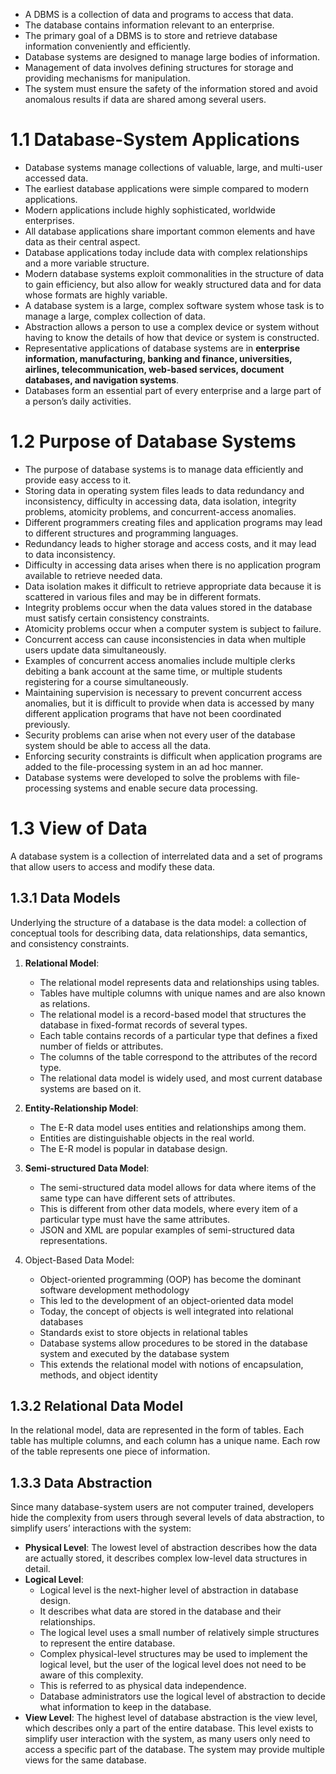 - A DBMS is a collection of data and programs to access that data.
- The database contains information relevant to an enterprise.
- The primary goal of a DBMS is to store and retrieve database information conveniently and efficiently.
- Database systems are designed to manage large bodies of information.
- Management of data involves defining structures for storage and providing mechanisms for manipulation.
- The system must ensure the safety of the information stored and avoid anomalous results if data are shared among several users.

# 1.1 Database-System Applications
-   Database systems manage collections of valuable, large, and multi-user accessed data.
-   The earliest database applications were simple compared to modern applications.
-   Modern applications include highly sophisticated, worldwide enterprises.
-   All database applications share important common elements and have data as their central aspect.
-   Database applications today include data with complex relationships and a more variable structure.
-   Modern database systems exploit commonalities in the structure of data to gain efficiency, but also allow for weakly structured data and for data whose formats are highly variable.
-   A database system is a large, complex software system whose task is to manage a large, complex collection of data.
-   Abstraction allows a person to use a complex device or system without having to know the details of how that device or system is constructed.
-   Representative applications of database systems are in **enterprise information, manufacturing, banking and finance, universities, airlines, telecommunication, web-based services, document databases, and navigation systems**.
-   Databases form an essential part of every enterprise and a large part of a person’s daily activities.


# 1.2 Purpose of Database Systems

-   The purpose of database systems is to manage data efficiently and provide easy access to it.
-   Storing data in operating system files leads to data redundancy and inconsistency, difficulty in accessing data, data isolation, integrity problems, atomicity problems, and concurrent-access anomalies.
-   Different programmers creating files and application programs may lead to different structures and programming languages.
-   Redundancy leads to higher storage and access costs, and it may lead to data inconsistency.
-   Difficulty in accessing data arises when there is no application program available to retrieve needed data.
-   Data isolation makes it difficult to retrieve appropriate data because it is scattered in various files and may be in different formats.
-   Integrity problems occur when the data values stored in the database must satisfy certain consistency constraints.
-   Atomicity problems occur when a computer system is subject to failure.
-   Concurrent access can cause inconsistencies in data when multiple users update data simultaneously.
-   Examples of concurrent access anomalies include multiple clerks debiting a bank account at the same time, or multiple students registering for a course simultaneously.
-   Maintaining supervision is necessary to prevent concurrent access anomalies, but it is difficult to provide when data is accessed by many different application programs that have not been coordinated previously.
-   Security problems can arise when not every user of the database system should be able to access all the data.
-   Enforcing security constraints is difficult when application programs are added to the file-processing system in an ad hoc manner.
-   Database systems were developed to solve the problems with file-processing systems and enable secure data processing.

# 1.3 View of Data

A database system is a collection of interrelated data and a set of programs that allow users to access and modify these data.
## 1.3.1 Data Models
Underlying the structure of a database is the data model: a collection of conceptual tools for describing data, data relationships, data semantics, and consistency constraints.
1. **Relational Model**: 
	- The relational model represents data and relationships using tables.
	-   Tables have multiple columns with unique names and are also known as relations.
	-   The relational model is a record-based model that structures the database in fixed-format records of several types.
	-   Each table contains records of a particular type that defines a fixed number of fields or attributes.
	-   The columns of the table correspond to the attributes of the record type.
	-   The relational data model is widely used, and most current database systems are based on it.

2. **Entity-Relationship Model**:
	-   The E-R data model uses entities and relationships among them.
	-   Entities are distinguishable objects in the real world.
	-   The E-R model is popular in database design.

3. **Semi-structured Data Model**:
	-   The semi-structured data model allows for data where items of the same type can have different sets of attributes.
	-   This is different from other data models, where every item of a particular type must have the same attributes.
	-   JSON and XML are popular examples of semi-structured data representations.

4. Object-Based Data Model:
	-   Object-oriented programming (OOP) has become the dominant software development methodology
	- This led to the development of an object-oriented data model
	-   Today, the concept of objects is well integrated into relational databases
	-   Standards exist to store objects in relational tables
	-   Database systems allow procedures to be stored in the database system and executed by the database system
	-   This extends the relational model with notions of encapsulation, methods, and object identity

## 1.3.2 Relational Data Model
In the relational model, data are represented in the form of tables. Each table has multiple columns, and each column has a unique name. Each row of the table represents one piece of information.

## 1.3.3 Data Abstraction
Since many database-system users are not computer trained, developers hide the complexity from users through several levels of data abstraction, to simplify users’ interactions with the system:
- **Physical Level**:
	The lowest level of abstraction describes how the data are actually stored, it describes complex low-level data structures in detail.
- **Logical Level**:
	-   Logical level is the next-higher level of abstraction in database design.
	-   It describes what data are stored in the database and their relationships.
	-   The logical level uses a small number of relatively simple structures to represent the entire database.
	-   Complex physical-level structures may be used to implement the logical level, but the user of the logical level does not need to be aware of this complexity.
	-   This is referred to as physical data independence.
	-   Database administrators use the logical level of abstraction to decide what information to keep in the database.
- **View Level**:
	The highest level of database abstraction is the view level, which describes only a part of the entire database. This level exists to simplify user interaction with the system, as many users only need to access a specific part of the database. The system may provide multiple views for the same database.

